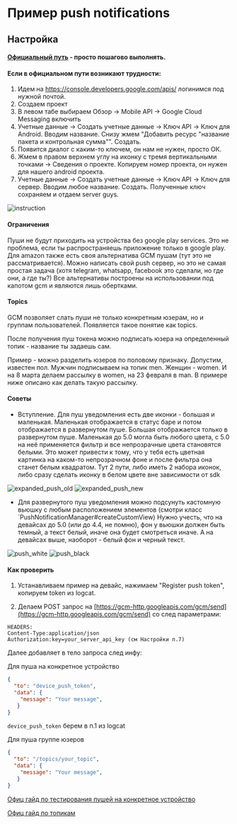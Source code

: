 # Пример push notifications

## Настройка
#### [Официальный путь](https://developers.google.com/cloud-messaging/android/client) - просто пошагово выполнять.
#### Если в официальном пути возникают трудности:
1. Идем на https://console.developers.google.com/apis/ логинимся под нужной почтой.
2. Создаем проект
3. В левом табе выбираем Обзор -> Mobile API -> Google Cloud Messaging включить
4. Учетные данные -> Создать учетные данные -> Ключ API -> Ключ для Android. Вводим название. Снизу жмем "Добавить ресурс "название пакета и контрольная сумма"". Создать.
5. Появится диалог с каким-то ключем, он нам не нужен, просто ОК.
6. Жмем в правом верхнем углу на иконку с тремя вертикальными точками -> Сведения о проекте. Копируем номер проекта, он нужен для нашего android проекта.
7. Учетные данные -> Создать учетные данные -> Ключ API -> Ключ для сервер. Вводим любое название. Создать. Полученные ключ сохраняем и отдаем server guys.

![instruction](https://raw.githubusercontent.com/fs/android-examples/push_notifications/PushNotifications/arts/steps.gif)   

#### Ограничения
Пуши не будут приходить на устройства без google play services. Это не проблема, если ты распространяешь приложение только в google play.
Для amazon также есть своя альтернатива GCM пушам (тут это не рассматривается).
Можно написать свой push сервер, но это не самая простая задача (хотя telegram, whatsapp, facebook это сделали, но где они, а где ты?)
Все альтернативы построены на использовании под капотом gcm и являются лишь обертками.

#### Topics
GCM позволяет слать пуши не только конкретным юзерам, но и группам пользователей. Появляется такое понятие как topics.

После получения пуш токена можно подписать юзера на определенный топик - название ты задаешь сам.

Пример - можно разделить юзеров по половому признаку. Допустим, известен пол.
Мужчин подписываем на топик men. Женщин - women.
И на 8 марта делаем рассылку в women, на 23 февраля в man.
В примере ниже описано как делать такую рассылку.

#### Советы
* Вступление. Для пуш уведомления есть две иконки - большая и маленькая. Маленькая отображается в статус баре и потом отображается в развернутом пуше.
Большая отображается только в развернутом пуше.
Маленькая до 5.0 могла быть любого цвета, с 5.0 на неё применяется фильтр и все непрозрачные цвета становятся белыми.
Это может привести к тому, что у тебя есть цветная картинка на каком-то непрозрачном фоне и после фильтра она станет белым квадратом.
Тут 2 пути, либо иметь 2 набора иконок, либо сразу сделать иконку в белом цвете вне зависимости от sdk

![expanded_push_old](https://raw.githubusercontent.com/fs/android-examples/push_notifications/PushNotifications/arts/expanded_push_old.png) ![expanded_push_new](https://raw.githubusercontent.com/fs/android-examples/push_notifications/PushNotifications/arts/expanded_push_new.png)   

* Для развернутого пуш уведомления можно подсунуть кастомную вьюшку с любым расположением элементов (смотри класс `PushNotificationManager#createCustomView)
Нужно учесть, что на девайсах до 5.0 (или до 4.4, не помню), фон у вьюшки должен быть темный, а текст белый, иначе она будет смотреться иначе. А на девайсах выше, наоборот - белый фон и черный текст.

![push_white](https://raw.githubusercontent.com/fs/android-examples/push_notifications/PushNotifications/arts/push_white.png) ![push_black](https://raw.githubusercontent.com/fs/android-examples/push_notifications/PushNotifications/arts/push_black.jpg)

#### Как проверить

1. Устанавливаем пример на девайс, нажимаем "Register push token", копируем token из logcat.

2. Делаем POST запрос на [https://gcm-http.googleapis.com/gcm/send](https://gcm-http.googleapis.com/gcm/send) со след параметрами:

```
HEADERS:
Content-Type:application/json
Authorization:key=your_server_api_key (см Настройки п.7)
```

Далее добавляет в тело запроса след инфу:

Для пуша на конкретное устройство

```json
{
  "to": "device_push_token",
  "data": {
    "message": "Your message",
   }
}
```
`device_push_token` берем в п.1 из logcat

Для пуша группе юзеров

```json
{
  "to": "/topics/your_topic",
  "data": {
    "message": "Your message",
   }
}
```

[Офиц гайд по тестирования пушей на конкретное устройство](https://developers.google.com/cloud-messaging/topic-messaging#sending_topic_messages_from_the_server)

[Офиц гайд по топикам](https://developers.google.com/cloud-messaging/topic-messaging)

